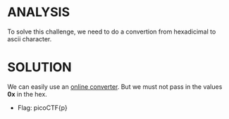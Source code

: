 # ANALYSIS
To solve this challenge, we need to do a convertion from hexadicimal to ascii character.  
  

# SOLUTION
We can easily use an [online converter](https://www.rapidtables.com/convert/number/hex-to-ascii.html). But we must not pass in the values **0x** in the hex.  
  

* Flag: picoCTF{p}
